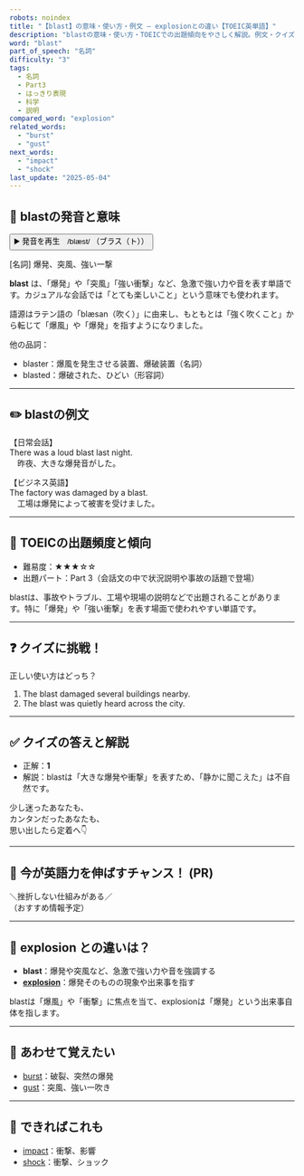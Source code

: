 ```yaml
---
robots: noindex
title: "【blast】の意味・使い方・例文 ― explosionとの違い【TOEIC英単語】"
description: "blastの意味・使い方・TOEICでの出題傾向をやさしく解説。例文・クイズ付きでexplosionとの違いもわかりやすく学べます。"
word: "blast"
part_of_speech: "名詞"
difficulty: "3"
tags:
  - 名詞
  - Part3
  - はっきり表現
  - 科学
  - 説明
compared_word: "explosion"
related_words:
  - "burst"
  - "gust"
next_words:
  - "impact"
  - "shock"
last_update: "2025-05-04"
---
```


## 🔰 blastの発音と意味

<button class="play-audio" onclick="playTTS('blast')">
  <span class="play-audio-main">
    ▶️ 発音を再生　/blæst/
  </span>
  <span class="play-audio-sub">
    （ブラス（ト））
  </span>
</button>

[名詞] 爆発、突風、強い一撃

**blast** は、「爆発」や「突風」「強い衝撃」など、急激で強い力や音を表す単語です。カジュアルな会話では「とても楽しいこと」という意味でも使われます。

語源はラテン語の「blæsan（吹く）」に由来し、もともとは「強く吹くこと」から転じて「爆風」や「爆発」を指すようになりました。

他の品詞：  
- blaster：爆風を発生させる装置、爆破装置（名詞）
- blasted：爆破された、ひどい（形容詞）

---

## ✏️ blastの例文

【日常会話】  
There was a loud blast last night.  
　昨夜、大きな爆発音がした。

【ビジネス英語】  
The factory was damaged by a blast.  
　工場は爆発によって被害を受けました。

---

## 🎯 TOEICの出題頻度と傾向

- 難易度：★★★☆☆
- 出題パート：Part 3（会話文の中で状況説明や事故の話題で登場）

blastは、事故やトラブル、工場や現場の説明などで出題されることがあります。特に「爆発」や「強い衝撃」を表す場面で使われやすい単語です。

---

## ❓ クイズに挑戦！

正しい使い方はどっち？

1. The blast damaged several buildings nearby.  
2. The blast was quietly heard across the city.

---

## ✅ クイズの答えと解説

- 正解：**1**
- 解説：blastは「大きな爆発や衝撃」を表すため、「静かに聞こえた」は不自然です。

少し迷ったあなたも、  
カンタンだったあなたも、  
思い出したら定着へ👇️

---

## 🚀 今が英語力を伸ばすチャンス！ (PR)

<div class="info-center">
＼挫折しない仕組みがある／<br>  
（おすすめ情報予定）
</div>

---

## 🤔  explosion との違いは？

- **blast**：爆発や突風など、急激で強い力や音を強調する
- **[explosion](/explosion)**：爆発そのものの現象や出来事を指す

blastは「爆風」や「衝撃」に焦点を当て、explosionは「爆発」という出来事自体を指します。

---

## 🧩 あわせて覚えたい

- [burst](/burst)：破裂、突然の爆発
- [gust](/gust)：突風、強い一吹き

---

## 📖 できればこれも

- [impact](/impact)：衝撃、影響
- [shock](/shock)：衝撃、ショック

<!-- cvid: aid12_bid35 -->

